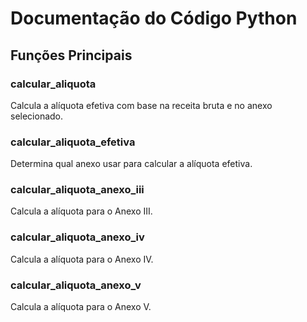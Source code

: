 # Documentação do Código Python

## Funções Principais

### calcular_aliquota
Calcula a alíquota efetiva com base na receita bruta e no anexo selecionado.

### calcular_aliquota_efetiva
Determina qual anexo usar para calcular a alíquota efetiva.

### calcular_aliquota_anexo_iii
Calcula a alíquota para o Anexo III.

### calcular_aliquota_anexo_iv
Calcula a alíquota para o Anexo IV.

### calcular_aliquota_anexo_v
Calcula a alíquota para o Anexo V.
